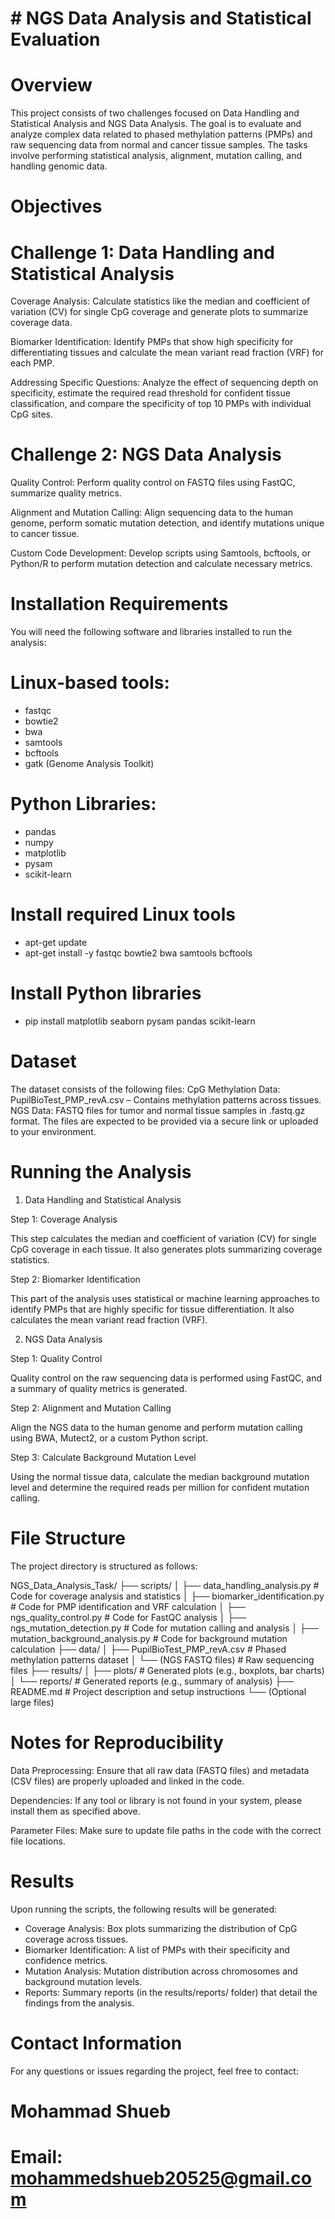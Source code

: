 # # NGS Data Analysis and Statistical Evaluation

# Overview

This project consists of two challenges focused on Data Handling and Statistical Analysis and NGS Data Analysis. The goal is to evaluate and analyze complex data related to phased methylation patterns (PMPs) and raw sequencing data from normal and cancer tissue samples. The tasks involve performing statistical analysis, alignment, mutation calling, and handling genomic data.

# Objectives

# Challenge 1: Data Handling and Statistical Analysis

Coverage Analysis: Calculate statistics like the median and coefficient of variation (CV) for single CpG coverage and generate plots to summarize coverage data.

Biomarker Identification: Identify PMPs that show high specificity for differentiating tissues and calculate the mean variant read fraction (VRF) for each PMP.

Addressing Specific Questions: Analyze the effect of sequencing depth on specificity, estimate the required read threshold for confident tissue classification, and compare the specificity of top 10 PMPs with individual CpG sites.

# Challenge 2: NGS Data Analysis

Quality Control: Perform quality control on FASTQ files using FastQC, summarize quality metrics.

Alignment and Mutation Calling: Align sequencing data to the human genome, perform somatic mutation detection, and identify mutations unique to cancer tissue.

Custom Code Development: Develop scripts using Samtools, bcftools, or Python/R to perform mutation detection and calculate necessary metrics.

# Installation Requirements

You will need the following software and libraries installed to run the analysis:

# Linux-based tools:
  - fastqc
  - bowtie2
  - bwa
  - samtools
  - bcftools
  - gatk (Genome Analysis Toolkit)

# Python Libraries:
  - pandas
  - numpy
  - matplotlib
  - pysam
  - scikit-learn

# Install required Linux tools
  - apt-get update
  - apt-get install -y fastqc bowtie2 bwa samtools bcftools

# Install Python libraries
  - pip install matplotlib seaborn pysam pandas scikit-learn

# Dataset

The dataset consists of the following files: CpG Methylation Data: PupilBioTest_PMP_revA.csv – Contains methylation patterns across tissues.
NGS Data: FASTQ files for tumor and normal tissue samples in .fastq.gz format.
The files are expected to be provided via a secure link or uploaded to your environment.

# Running the Analysis

1. Data Handling and Statistical Analysis

Step 1: Coverage Analysis

This step calculates the median and coefficient of variation (CV) for single CpG coverage in each tissue. It also generates plots summarizing coverage statistics.
   
Step 2: Biomarker Identification

This part of the analysis uses statistical or machine learning approaches to identify PMPs that are highly specific for tissue differentiation. It also calculates the mean variant read fraction (VRF).

2. NGS Data Analysis

Step 1: Quality Control

Quality control on the raw sequencing data is performed using FastQC, and a summary of quality metrics is generated.

Step 2: Alignment and Mutation Calling

Align the NGS data to the human genome and perform mutation calling using BWA, Mutect2, or a custom Python script.

Step 3: Calculate Background Mutation Level

Using the normal tissue data, calculate the median background mutation level and determine the required reads per million for confident mutation calling.

# File Structure 

The project directory is structured as follows:

NGS_Data_Analysis_Task/
├── scripts/
│   ├── data_handling_analysis.py        # Code for coverage analysis and statistics
│   ├── biomarker_identification.py      # Code for PMP identification and VRF calculation
│   ├── ngs_quality_control.py           # Code for FastQC analysis
│   ├── ngs_mutation_detection.py       # Code for mutation calling and analysis
│   ├── mutation_background_analysis.py  # Code for background mutation calculation
├── data/
│   ├── PupilBioTest_PMP_revA.csv       # Phased methylation patterns dataset
│   └── (NGS FASTQ files)               # Raw sequencing files
├── results/
│   ├── plots/                          # Generated plots (e.g., boxplots, bar charts)
│   └── reports/                        # Generated reports (e.g., summary of analysis)
├── README.md                           # Project description and setup instructions
└── (Optional large files)

# Notes for Reproducibility

Data Preprocessing: Ensure that all raw data (FASTQ files) and metadata (CSV files) are properly uploaded and linked in the code.

Dependencies: If any tool or library is not found in your system, please install them as specified above.

Parameter Files: Make sure to update file paths in the code with the correct file locations.

# Results

Upon running the scripts, the following results will be generated:

  - Coverage Analysis: Box plots summarizing the distribution of CpG coverage across tissues.
  - Biomarker Identification: A list of PMPs with their specificity and confidence metrics.
  - Mutation Analysis: Mutation distribution across chromosomes and background mutation levels.
  - Reports: Summary reports (in the results/reports/ folder) that detail the findings from the analysis.
    
# Contact Information

For any questions or issues regarding the project, feel free to contact:

# Mohammad Shueb
# Email: mohammedshueb20525@gmail.com
